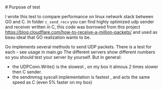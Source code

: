 ‎# Purpose of test

I wrote this test to compare performance on linux network stack between GO and C. 
In folder `c_send_recv` you can find highly optimized udp sender and receiver written in C, this code was borrowed from this project https://blog.cloudflare.com/how-to-receive-a-million-packets/ and used as beau ideal that GO realization wants to be.

Go implements several methods to send UDP packets. There is a test for each - see usage in main.go
The different servers show different numbers so you should test your server by yourself.
But in general: 
 * the UDPConn.Write() is the slowest , on my box it almous 2 times slower then C sender.
 * the sendmmsg syscall implementation is fastest , and acts the same speed as C (even 5% faster on my box)

